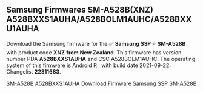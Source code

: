 <h2>Samsung Firmwares SM-A528B(XNZ) A528BXXS1AUHA/A528BOLM1AUHC/A528BXXU1AUHA</h2>
Download the Samsung firmware for the ✅ <strong>Samsung SSP </strong> ⭐ <strong>SM-A528B</strong> with product code <strong>XNZ</strong> <strong> from New Zealand</strong>. This firmware has version number PDA <strong>A528BXXS1AUHA</strong> and CSC A528BOLM1AUHC. The operating system of this firmware is Android R , with build date 2021-09-22. Changelist <strong>22311683</strong>.


[SM-A528B](https://samfirm.shop/samsung/model/SM-A528B)
[A528BXXS1AUHA](https://samfirm.shop/samsung/pda/A528BXXS1AUHA)
[Download Firmware Samsung SSP SM-A528B](https://samfirm.shop/samsung/firmware/459125)
